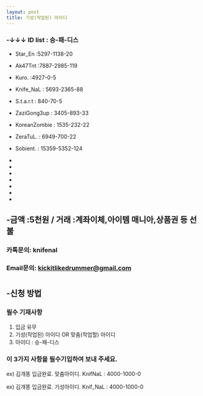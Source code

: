 ```yaml
---
layout: post
title: 기성(작업된) 아이디
---
```


### -↓↓↓ ID list : 승-패-디스




* Star_En :5297-1138-20

* Ak47Tnt :7887-2985-119 

* Kuro. :4927-0-5

* Knife_NaL : 5693-2365-88

* S.t.a.r.t : 840-70-5  

* ZaziGong3up : 3405-893-33

* KoreanZombie : 1535-232-22

* ZeraTuL. : 6949-700-22

* Sobient. : 15359-5352-124

* 

* 

* 

* 

* 

* 

* 


## -금액 :5천원 / 거래 :계좌이체,아이템 매니아,상품권 등 선불 

### 카톡문의: knifenal

### Email문의: [kickitlikedrummer@gmail.com](mailto:kickitlikedrummer@gmail.com)

#
#
#
## -신청 방법 

### 필수 기재사항

1. 입금 유무
2. 기성(작업된) 아이디 OR 맞춤(작업할) 아이디
3. 아이디 : 승-패-디스

### 이 3가지 사항을 필수기입하여 보내 주세요.

ex) 김개똥 입금완료. 맞춤아이디. KnifNaL : 4000-1000-0 

ex) 김개똥 입금완료. 기성아이디. Knif_NaL : 4000-1000-0 

